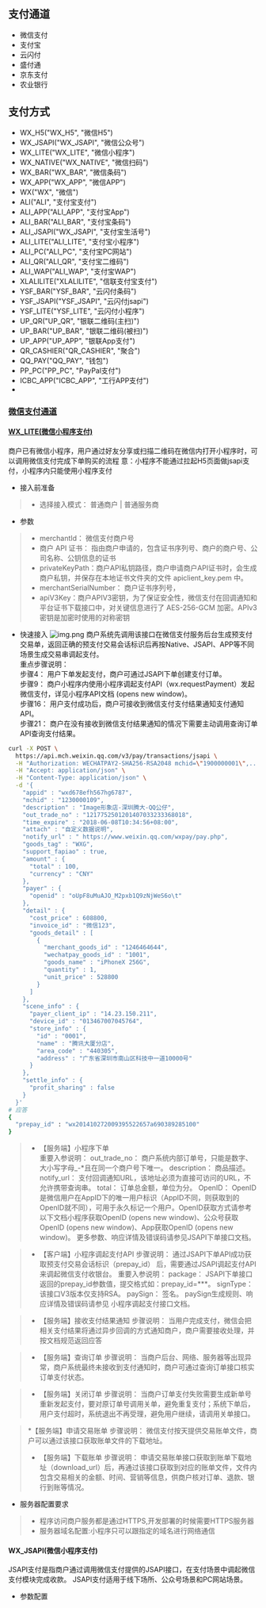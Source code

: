 

## 支付通道
- 微信支付
- 支付宝
- 云闪付 
- 盛付通
- 京东支付
- 农业银行

## 支付方式
- WX_H5("WX_H5", "微信H5")
- WX_JSAPI("WX_JSAPI", "微信公众号")
- WX_LITE("WX_LITE", "微信小程序")
- WX_NATIVE("WX_NATIVE", "微信扫码")
- WX_BAR("WX_BAR", "微信条码")
- WX_APP("WX_APP", "微信APP")
- WX("WX", "微信")
- ALI("ALI", "支付宝支付")
- ALI_APP("ALI_APP", "支付宝App")
- ALI_BAR("ALI_BAR", "支付宝条码")
- ALI_JSAPI("WX_JSAPI", "支付宝生活号")
- ALI_LITE("ALI_LITE", "支付宝小程序")
- ALI_PC("ALI_PC", "支付宝PC网站")
- ALI_QR("ALI_QR", "支付宝二维码")
- ALI_WAP("ALI_WAP", "支付宝WAP")
- XLALILITE("XLALILITE", "信联支付宝支付")
- YSF_BAR("YSF_BAR", "云闪付条码")
- YSF_JSAPI("YSF_JSAPI", "云闪付jsapi")
- YSF_LITE("YSF_LITE", "云闪付小程序")
- UP_QR("UP_QR", "银联二维码(主扫)")
- UP_BAR("UP_BAR", "银联二维码(被扫)")
- UP_APP("UP_APP", "银联App支付")
- QR_CASHIER("QR_CASHIER", "聚合")
- QQ_PAY("QQ_PAY", "钱包")
- PP_PC("PP_PC", "PayPal支付")
- ICBC_APP("ICBC_APP", "工行APP支付")
- 
### [微信支付通道](https://pay.weixin.qq.com/docs/merchant/products/jsapi-payment/introduction.html)


#### [WX_LITE(微信小程序支付)](https://pay.weixin.qq.com/docs/merchant/products/mini-program-payment/introduction.html)
商户已有微信小程序，用户通过好友分享或扫描二维码在微信内打开小程序时，可以调用微信支付完成下单购买的流程
意：小程序不能通过拉起H5页面做jsapi支付，小程序内只能使用小程序支付
- 接入前准备
>* 选择接入模式： 普通商户 | 普通服务商
- 参数
>*  merchantId： 微信支付商户号
>*  商户 API 证书： 指由商户申请的，包含证书序列号、商户的商户号、公司名称、公钥信息的证书
>*  privateKeyPath：商户API私钥路径，商户申请商户API证书时，会生成商户私钥，并保存在本地证书文件夹的文件 apiclient_key.pem 中。
>*  merchantSerialNumber： 商户证书序列号，
>*  apiV3Key：商户APIV3密钥，为了保证安全性，微信支付在回调通知和平台证书下载接口中，对关键信息进行了 AES-256-GCM 加密。APIv3 密钥是加密时使用的对称密钥

- 快速接入
![img.png](./images/wx_lite_pay.png)
商户系统先调用该接口在微信支付服务后台生成预支付交易单，返回正确的预支付交易会话标识后再按Native、JSAPI、APP等不同场景生成交易串调起支付。  
重点步骤说明：  
步骤4： 用户下单发起支付，商户可通过JSAPI下单创建支付订单。   
步骤9： 商户小程序内使用小程序调起支付API（wx.requestPayment）发起微信支付，详见小程序API文档 (opens new window)。  
步骤16： 用户支付成功后，商户可接收到微信支付支付结果通知支付通知API。  
步骤21： 商户在没有接收到微信支付结果通知的情况下需要主动调用查询订单API查询支付结果。  
~~~bash
curl -X POST \
  https://api.mch.weixin.qq.com/v3/pay/transactions/jsapi \
  -H "Authorization: WECHATPAY2-SHA256-RSA2048 mchid=\"1900000001\",..." \
  -H "Accept: application/json" \
  -H "Content-Type: application/json" \
  -d '{
    "appid" : "wxd678efh567hg6787",
    "mchid" : "1230000109",
    "description" : "Image形象店-深圳腾大-QQ公仔",
    "out_trade_no" : "1217752501201407033233368018",
    "time_expire" : "2018-06-08T10:34:56+08:00",
    "attach" : "自定义数据说明",
    "notify_url" : " https://www.weixin.qq.com/wxpay/pay.php",
    "goods_tag" : "WXG",
    "support_fapiao" : true,
    "amount" : {
      "total" : 100,
      "currency" : "CNY"
    },
    "payer" : {
      "openid" : "oUpF8uMuAJO_M2pxb1Q9zNjWeS6o\t"
    },
    "detail" : {
      "cost_price" : 608800,
      "invoice_id" : "微信123",
      "goods_detail" : [
        {
          "merchant_goods_id" : "1246464644",
          "wechatpay_goods_id" : "1001",
          "goods_name" : "iPhoneX 256G",
          "quantity" : 1,
          "unit_price" : 528800
        }
      ]
    },
    "scene_info" : {
      "payer_client_ip" : "14.23.150.211",
      "device_id" : "013467007045764",
      "store_info" : {
        "id" : "0001",
        "name" : "腾讯大厦分店",
        "area_code" : "440305",
        "address" : "广东省深圳市南山区科技中一道10000号"
      }
    },
    "settle_info" : {
      "profit_sharing" : false
    }
  }'
# 应答
{
  "prepay_id" : "wx201410272009395522657a690389285100"
}

~~~

>* 【服务端】小程序下单  
重要入参说明：
out_trade_no： 商户系统内部订单号，只能是数字、大小写字母_-*且在同一个商户号下唯一。
description： 商品描述。
notify_url： 支付回调通知URL，该地址必须为直接可访问的URL，不允许携带查询串。
total： 订单总金额，单位为分。
OpenID： OpenID是微信用户在AppID下的唯一用户标识（AppID不同，则获取到的OpenID就不同），可用于永久标记一个用户。OpenID获取方式请参考以下文档小程序获取OpenID (opens new window)、公众号获取OpenID (opens new window)、App获取OpenID (opens new window)。
更多参数、响应详情及错误码请参见JSAPI下单接口文档。
 
>* 【客户端】小程序调起支付API
步骤说明： 通过JSAPI下单API成功获取预支付交易会话标识（prepay_id） 后，需要通过JSAPI调起支付API来调起微信支付收银台。
 重要入参说明：
package： JSAPI下单接口返回的prepay_id参数值，提交格式如：prepay_id=***。
signType： 该接口V3版本仅支持RSA。
paySign： 签名。
paySign生成规则、响应详情及错误码请参见 小程序调起支付接口文档。


>* 【服务端】接收支付结果通知
步骤说明： 当用户完成支付，微信会把相关支付结果将通过异步回调的方式通知商户，商户需要接收处理，并按文档规范返回应答

>* 【服务端】查询订单
步骤说明： 当商户后台、网络、服务器等出现异常，商户系统最终未接收到支付通知时，商户可通过查询订单接口核实订单支付状态。

>* 【服务端】关闭订单
步骤说明： 当商户订单支付失败需要生成新单号重新发起支付，要对原订单号调用关单，避免重复支付；系统下单后，用户支付超时，系统退出不再受理，避免用户继续，请调用关单接口。

>*【服务端】申请交易账单
步骤说明： 微信支付按天提供交易账单文件，商户可以通过该接口获取账单文件的下载地址。
> 
>* 【服务端】下载账单
步骤说明： 申请交易账单接口获取到账单下载地址（download_url）后，再通过该接口获取到对应的账单文件，文件内包含交易相关的金额、时间、营销等信息，供商户核对订单、退款、银行到账等情况。
> 

- 服务器配置要求
>* 程序访问商户服务都是通过HTTPS,开发部署的时候需要HTTPS服务器
>* 服务器域名配置:小程序只可以跟指定的域名进行网络通信

#### WX_JSAPI(微信小程序支付)
JSAPI支付是指商户通过调用微信支付提供的JSAPI接口，在支付场景中调起微信支付模块完成收款。 JSAPI支付适用于线下场所、公众号场景和PC网站场景。
- 参数配置